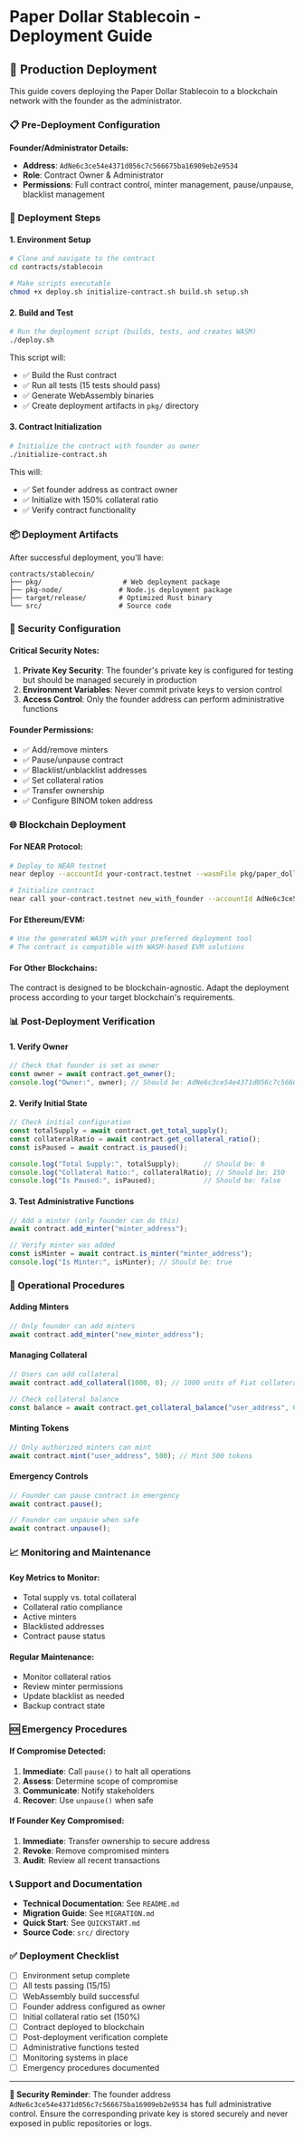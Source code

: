 # Paper Dollar Stablecoin - Deployment Guide

## 🚀 Production Deployment

This guide covers deploying the Paper Dollar Stablecoin to a blockchain network with the founder as the administrator.

### 📋 Pre-Deployment Configuration

**Founder/Administrator Details:**
- **Address**: `AdNe6c3ce54e4371d056c7c566675ba16909eb2e9534`
- **Role**: Contract Owner & Administrator
- **Permissions**: Full contract control, minter management, pause/unpause, blacklist management

### 🔧 Deployment Steps

#### 1. Environment Setup

```bash
# Clone and navigate to the contract
cd contracts/stablecoin

# Make scripts executable
chmod +x deploy.sh initialize-contract.sh build.sh setup.sh
```

#### 2. Build and Test

```bash
# Run the deployment script (builds, tests, and creates WASM)
./deploy.sh
```

This script will:
- ✅ Build the Rust contract
- ✅ Run all tests (15 tests should pass)
- ✅ Generate WebAssembly binaries
- ✅ Create deployment artifacts in `pkg/` directory

#### 3. Contract Initialization

```bash
# Initialize the contract with founder as owner
./initialize-contract.sh
```

This will:
- ✅ Set founder address as contract owner
- ✅ Initialize with 150% collateral ratio
- ✅ Verify contract functionality

### 📦 Deployment Artifacts

After successful deployment, you'll have:

```
contracts/stablecoin/
├── pkg/                    # Web deployment package
├── pkg-node/              # Node.js deployment package
├── target/release/        # Optimized Rust binary
└── src/                   # Source code
```

### 🔐 Security Configuration

#### Critical Security Notes:

1. **Private Key Security**: The founder's private key is configured for testing but should be managed securely in production
2. **Environment Variables**: Never commit private keys to version control
3. **Access Control**: Only the founder address can perform administrative functions

#### Founder Permissions:

- ✅ Add/remove minters
- ✅ Pause/unpause contract
- ✅ Blacklist/unblacklist addresses
- ✅ Set collateral ratios
- ✅ Transfer ownership
- ✅ Configure BINOM token address

### 🌐 Blockchain Deployment

#### For NEAR Protocol:
```bash
# Deploy to NEAR testnet
near deploy --accountId your-contract.testnet --wasmFile pkg/paper_dollar_stablecoin_bg.wasm

# Initialize contract
near call your-contract.testnet new_with_founder --accountId AdNe6c3ce54e4371d056c7c566675ba16909eb2e9534
```

#### For Ethereum/EVM:
```bash
# Use the generated WASM with your preferred deployment tool
# The contract is compatible with WASM-based EVM solutions
```

#### For Other Blockchains:
The contract is designed to be blockchain-agnostic. Adapt the deployment process according to your target blockchain's requirements.

### 📊 Post-Deployment Verification

#### 1. Verify Owner
```javascript
// Check that founder is set as owner
const owner = await contract.get_owner();
console.log("Owner:", owner); // Should be: AdNe6c3ce54e4371d056c7c566675ba16909eb2e9534
```

#### 2. Verify Initial State
```javascript
// Check initial configuration
const totalSupply = await contract.get_total_supply();
const collateralRatio = await contract.get_collateral_ratio();
const isPaused = await contract.is_paused();

console.log("Total Supply:", totalSupply);      // Should be: 0
console.log("Collateral Ratio:", collateralRatio); // Should be: 150
console.log("Is Paused:", isPaused);            // Should be: false
```

#### 3. Test Administrative Functions
```javascript
// Add a minter (only founder can do this)
await contract.add_minter("minter_address");

// Verify minter was added
const isMinter = await contract.is_minter("minter_address");
console.log("Is Minter:", isMinter); // Should be: true
```

### 🔄 Operational Procedures

#### Adding Minters
```javascript
// Only founder can add minters
await contract.add_minter("new_minter_address");
```

#### Managing Collateral
```javascript
// Users can add collateral
await contract.add_collateral(1000, 0); // 1000 units of Fiat collateral

// Check collateral balance
const balance = await contract.get_collateral_balance("user_address", 0);
```

#### Minting Tokens
```javascript
// Only authorized minters can mint
await contract.mint("user_address", 500); // Mint 500 tokens
```

#### Emergency Controls
```javascript
// Founder can pause contract in emergency
await contract.pause();

// Founder can unpause when safe
await contract.unpause();
```

### 📈 Monitoring and Maintenance

#### Key Metrics to Monitor:
- Total supply vs. total collateral
- Collateral ratio compliance
- Active minters
- Blacklisted addresses
- Contract pause status

#### Regular Maintenance:
- Monitor collateral ratios
- Review minter permissions
- Update blacklist as needed
- Backup contract state

### 🆘 Emergency Procedures

#### If Compromise Detected:
1. **Immediate**: Call `pause()` to halt all operations
2. **Assess**: Determine scope of compromise
3. **Communicate**: Notify stakeholders
4. **Recover**: Use `unpause()` when safe

#### If Founder Key Compromised:
1. **Immediate**: Transfer ownership to secure address
2. **Revoke**: Remove compromised minters
3. **Audit**: Review all recent transactions

### 📞 Support and Documentation

- **Technical Documentation**: See `README.md`
- **Migration Guide**: See `MIGRATION.md`
- **Quick Start**: See `QUICKSTART.md`
- **Source Code**: `src/` directory

### ✅ Deployment Checklist

- [ ] Environment setup complete
- [ ] All tests passing (15/15)
- [ ] WebAssembly build successful
- [ ] Founder address configured as owner
- [ ] Initial collateral ratio set (150%)
- [ ] Contract deployed to blockchain
- [ ] Post-deployment verification complete
- [ ] Administrative functions tested
- [ ] Monitoring systems in place
- [ ] Emergency procedures documented

---

**🔐 Security Reminder**: The founder address `AdNe6c3ce54e4371d056c7c566675ba16909eb2e9534` has full administrative control. Ensure the corresponding private key is stored securely and never exposed in public repositories or logs. 